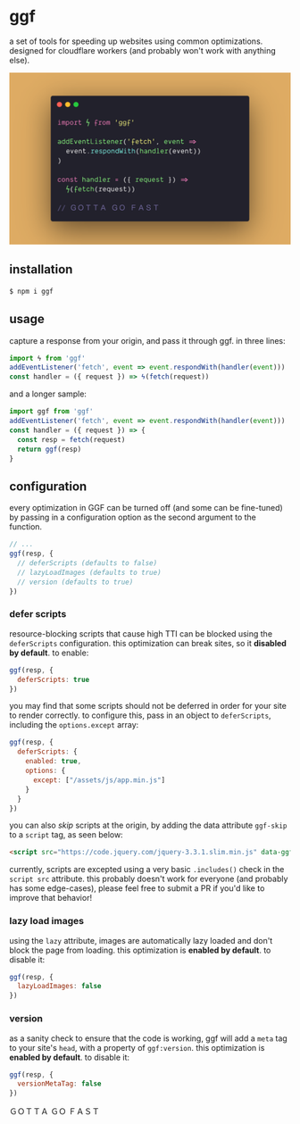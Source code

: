 # ggf

a set of tools for speeding up websites using common optimizations. designed for cloudflare workers (and probably won't work with anything else).

![demo](./.github/demo.png)

## installation

```sh
$ npm i ggf
```

## usage

capture a response from your origin, and pass it through ggf. in three lines:

```js
import ϟ from 'ggf'
addEventListener('fetch', event => event.respondWith(handler(event)))
const handler = ({ request }) => ϟ(fetch(request))
```

and a longer sample:

```js
import ggf from 'ggf'
addEventListener('fetch', event => event.respondWith(handler(event)))
const handler = ({ request }) => {
  const resp = fetch(request)
  return ggf(resp)
}
```

## configuration

every optimization in GGF can be turned off (and some can be fine-tuned) by passing in a configuration option as the second argument to the function.

```js
// ...
ggf(resp, {
  // deferScripts (defaults to false)
  // lazyLoadImages (defaults to true)
  // version (defaults to true)
})
```

### defer scripts

resource-blocking scripts that cause high TTI can be blocked using the `deferScripts` configuration. this optimization can break sites, so it **disabled by default**. to enable:

```js
ggf(resp, {
  deferScripts: true
})
```

you may find that some scripts should not be deferred in order for your site to render correctly. to configure this, pass in an object to `deferScripts`, including the `options.except` array:

```js
ggf(resp, {
  deferScripts: {
    enabled: true,
    options: {
      except: ["/assets/js/app.min.js"]
    }
  }
})
```

you can also _skip_ scripts at the origin, by adding the data attribute `ggf-skip` to a `script` tag, as seen below:

```html
<script src="https://code.jquery.com/jquery-3.3.1.slim.min.js" data-ggf-skip="true"></script>
```

currently, scripts are excepted using a very basic `.includes()` check in the `script src` attribute. this probably doesn't work for everyone (and probably has some edge-cases), please feel free to submit a PR if you'd like to improve that behavior!

### lazy load images

using the `lazy` attribute, images are automatically lazy loaded and don't block the page from loading. this optimization is **enabled by default**. to disable it:

```js
ggf(resp, {
  lazyLoadImages: false
})
```

### version

as a sanity check to ensure that the code is working, ggf will add a `meta` tag to your site's `head`, with a property of `ggf:version`. this optimization is **enabled by default**. to disable it:

```js
ggf(resp, {
  versionMetaTag: false
})
```

ＧＯＴＴＡ ＧＯ ＦＡＳＴ
